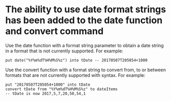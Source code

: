 # The ability to use date format strings has been added to the date function and convert command

Use the date function with a format string parameter to obtain a date string in a format that is
not currently supported. For example:

```
put date("%Y%m%dT%H%M%S%z") into tDate -- 20170507T205054+1000
```

Use the convert function with a format string to convert from, to or between formats that are
not currently supported with syntax. For example:

```    
put "20170507T205054+1000" into tDate
convert tDate from "%Y%m%dT%H%M%S%z" to dateItems
-- tDate is now 2017,5,7,20,50,54,1
```

